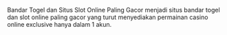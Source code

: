 Bandar Togel dan Situs Slot Online Paling Gacor
menjadi situs bandar togel dan slot online paling gacor yang turut menyediakan permainan casino online exclusive hanya dalam 1 akun.

